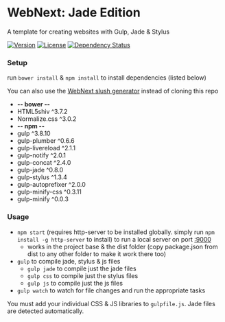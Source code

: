 WebNext: Jade Edition
=============

A template for creating websites with Gulp, Jade & Stylus

[![Version][version-img]][version-url] [![License][license-img]][license-url] [![Dependency Status][gemnasium-img]][gemnasium-url]

### Setup

run `bower install` & `npm install` to install dependencies (listed below)

You can also use the [WebNext slush generator][slush-webnext] instead of cloning this repo

* **-- bower --**
* HTML5shiv ^3.7.2
* Normalize.css ^3.0.2
* **-- npm --**
* gulp ^3.8.10
* gulp-plumber ^0.6.6
* gulp-livereload ^2.1.1
* gulp-notify ^2.0.1
* gulp-concat ^2.4.0
* gulp-jade ^0.8.0
* gulp-stylus ^1.3.4
* gulp-autoprefixer ^2.0.0
* gulp-minify-css ^0.3.11
* gulp-minify ^0.0.3

### Usage

* `npm start` (requires http-server to be installed globally. simply run `npm install -g http-server` to install) to run a local server on port [:9000](http://127.0.0.1:9000)
  * works in the project base & the dist folder (copy package.json from dist to any other folder to make it work there too)
* `gulp` to compile jade, stylus & js files
  * `gulp jade` to compile just the jade files
  * `gulp css` to compile just the stylus files
  * `gulp js` to compile just the js files
* `gulp watch` to watch for file changes and run the appropriate tasks

You must add your individual CSS & JS libraries to `gulpfile.js`. Jade files are detected automatically.

[version-url]: https://github.com/myhonor16/webnext-jade/releases
[version-img]: http://img.shields.io/badge/Version-3.0.1-brightgreen.svg
[license-url]: https://github.com/myhonor16/webnext-jade/blob/master/LICENSE
[license-img]: http://img.shields.io/badge/License-MIT-blue.svg
[travis-url]: https://travis-ci.org/myhonor16/webnext-jade
[travis-img]: https://travis-ci.org/myhonor16/webnext-jade.svg?branch=master
[gemnasium-url]: https://gemnasium.com/myhonor16/webnext-jade
[gemnasium-img]: https://gemnasium.com/myhonor16/webnext-jade.svg

[slush-webnext]: https://github.com/myhonor16/slush-webnext

